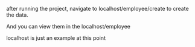 after running the project, 
navigate to localhost/employee/create to create the data.

And you can view them in the localhost/employee

localhost is just an example at this point